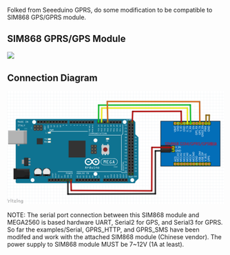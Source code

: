 Folked from Seeeduino GPRS, do some modification to be compatible to SIM868 GPS/GPRS module.

## SIM868 GPRS/GPS Module

![](./mega2560_sim868.jpg)

## Connection Diagram

![](./ARDUINO连接图.png)

NOTE: The serial port connection between this SIM868 module and MEGA2560 is based hardware UART, Serial2 for GPS, and Serial3 for GPRS. So far the examples/Serial, GPRS_HTTP, and GPRS_SMS have been modifed and work with the attached SIM868 module (Chinese vendor). The power supply to SIM868 module MUST be 7~12V (1A at least).
